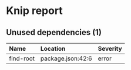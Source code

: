# Knip report

## Unused dependencies (1)

| Name      | Location          | Severity |
| :-------- | :---------------- | :------- |
| find-root | package.json:42:6 | error    |

